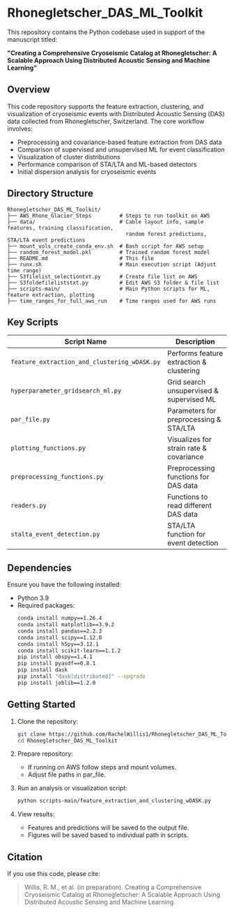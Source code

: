 # Rhonegletscher_DAS_ML_Toolkit

This repository contains the Python codebase used in support of the manuscript titled:

**"Creating a Comprehensive Cryoseismic Catalog at Rhonegletscher: A Scalable Approach Using Distributed Acoustic Sensing and Machine Learning"**

## Overview

This code repository supports the feature extraction, clustering, and visualization of cryoseismic events with Distributed Acoustic Sensing (DAS) data collected from Rhonegletscher, Switzerland. The core workflow involves:

- Preprocessing and covariance-based feature extraction from DAS data
- Comparison of supervised and unsupervised ML for event classification
- Visualization of cluster distributions
- Performance comparison of STA/LTA and ML-based detectors
- Initial dispersion analysis for cryoseismic events

## Directory Structure

```
Rhonegletscher_DAS_ML_Toolkit/
├── AWS_Rhone_Glacier_Steps         # Steps to run toolkit on AWS
├── data/                           # Cable layout info, sample features, training classification,
                                      random forest predictions, STA/LTA event predictions
├── mount_vols_create_conda_env.sh  # Bash script for AWS setup
├── random_forest_model.pkl         # Trained random forest model
├── README.md                       # This file
├── runx.sh                         # Main execution script (Adjust time range)
├── S3filelist_selectiontxt.py      # Create file list on AWS
├── S3foldefileliststxt.py          # Edit AWS S3 folder & file list
├── scripts-main/                   # Main Python scripts for ML, feature extraction, plotting
├── time_ranges_for_full_aws_run    # Time ranges used for AWS runs
```

## Key Scripts

| Script Name                                  | Description                              |
|----------------------------------------------|------------------------------------------|
| `feature_extraction_and_clustering_wDASK.py` | Performs feature extraction & clustering |
| `hyperparameter_gridsearch_ml.py`            | Grid search unsupervised & supervised ML |
| `par_file.py`                                | Parameters for preprocessing & STA/LTA   |
| `plotting_functions.py`                      | Visualizes for strain rate & covariance  |
| `preprocessing_functions.py`                 | Preprocessing functions for DAS data     |
| `readers.py`                                 | Functions to read different DAS data     |
| `stalta_event_detection.py`                  | STA/LTA function for event detection     |


## Dependencies

Ensure you have the following installed:
- Python 3.9
- Required packages:
  ```bash
  conda install numpy==1.26.4
  conda install matplotlib==3.9.2
  conda install pandas==2.2.3
  conda install scipy==1.12.0
  conda install h5py==3.12.1
  conda install scikit-learn==1.1.2
  pip install obspy==1.4.1
  pip install pyasdf==0.8.1
  pip install dask
  pip install "dask[distributed]" --upgrade
  pip install joblib==1.2.0
  ```


## Getting Started

1. Clone the repository:
   ```bash
   git clone https://github.com/RachelWillis1/Rhonegletscher_DAS_ML_Toolkit.git
   cd Rhonegletscher_DAS_ML_Toolkit
   ```

2. Prepare repository:
   - If running on AWS follow steps and mount volumes.
   - Adjust file paths in par_file.

3. Run an analysis or visualization script:
   ```bash
   python scripts-main/feature_extraction_and_clustering_wDASK.py
   ```

4. View results:
   - Features and predictions will be saved to the output file.
   - Figures will be saved based to individual path in scripts.

## Citation

If you use this code, please cite:

> Willis, R. M., et al. (in preparation). Creating a Comprehensive Cryoseismic Catalog at Rhonegletscher: A Scalable Approach Using Distributed Acoustic Sensing and Machine Learning.

